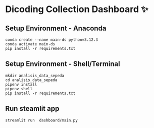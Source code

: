 # Dicoding Collection Dashboard ✨

## Setup Environment - Anaconda
```
conda create --name main-ds python=3.12.3
conda activate main-ds
pip install -r requirements.txt
```

## Setup Environment - Shell/Terminal
```
mkdir analisis_data_sepeda
cd analisis_data_sepeda
pipenv install
pipenv shell
pip install -r requirements.txt
```

## Run steamlit app
```
streamlit run  dashboard/main.py
```
